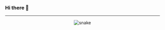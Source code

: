### Hi there 👋

<!--
**Osorio3408/Osorio3408** is a ✨ _special_ ✨ repository because its `README.md` (this file) appears on your GitHub profile.

Here are some ideas to get you started:

- 🔭 I’m currently working on ...
- 🌱 I’m currently learning ...
- 👯 I’m looking to collaborate on ...
- 🤔 I’m looking for help with ...
- 💬 Ask me about ...
- 📫 How to reach me: ...
- 😄 Pronouns: ...
- ⚡ Fun fact: ...




-->

<hr>
<p align="center">
  <img src="https://github.com/Osorio3408/Osorio3408/raw/output/github-contribution-grid-snake.svg" alt="snake"></center>
</p>

